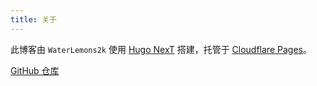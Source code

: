 ```yaml
---
title: 关于
---
```


此博客由 `WaterLemons2k` 使用 [Hugo NexT](https://github.com/hugo-next/hugo-theme-next) 搭建，托管于 [Cloudflare Pages](https://pages.cloudflare.com)。

[GitHub 仓库](https://github.com/WaterLemons2k/Blog)